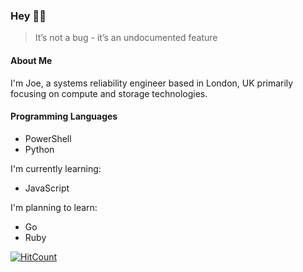 ### Hey 👋🏼 
> It’s not a bug - it’s an undocumented feature

#### About Me
I'm Joe, a systems reliability engineer based in London, UK primarily focusing on compute and storage technologies.

#### Programming Languages
* PowerShell
* Python

I'm currently learning:
* JavaScript

I'm planning to learn:
* Go
* Ruby

[![HitCount](http://hits.dwyl.com/safe/safe/safe.svg)](http://hits.dwyl.com/safe/safe/safe)
